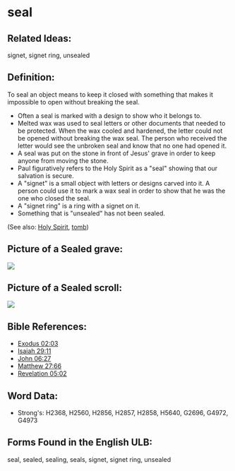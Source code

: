 # seal

## Related Ideas:

signet, signet ring, unsealed

## Definition:

To seal an object means to keep it closed with something that makes it impossible to open without breaking the seal.

* Often a seal is marked with a design to show who it belongs to.
* Melted wax was used to seal letters or other documents that needed to be protected. When the wax cooled and hardened, the letter could not be opened without breaking the wax seal. The person who received the letter would see the unbroken seal and know that no one had opened it.
* A seal was put on the stone in front of Jesus' grave in order to keep anyone from moving the stone.
* Paul figuratively refers to the Holy Spirit as a "seal" showing that our salvation is secure.
* A "signet" is a small object with letters or designs carved into it. A person could use it to mark a wax seal in order to show that he was the one who closed the seal.
* A "signet ring" is a ring with a signet on it.
* Something that is "unsealed" has not been sealed.

(See also: [Holy Spirit](../kt/holyspirit.md), [tomb](../other/tomb.md))

## Picture of a Sealed grave:

<a href="https://content.bibletranslationtools.org/WycliffeAssociates/en_tw/raw/branch/master/PNGs/s/Sealedgrave.png"><img src="https://content.bibletranslationtools.org/WycliffeAssociates/en_tw/raw/branch/master/PNGs/s/Sealedgrave.png" ></a>

## Picture of a Sealed scroll:

<a href="https://content.bibletranslationtools.org/WycliffeAssociates/en_tw/raw/branch/master/PNGs/s/Sealedscroll.png"><img src="https://content.bibletranslationtools.org/WycliffeAssociates/en_tw/raw/branch/master/PNGs/s/Sealedscroll.png" ></a>

## Bible References:

* [Exodus 02:03](rc://en/tn/help/exo/02/03)
* [Isaiah 29:11](rc://en/tn/help/isa/29/11)
* [John 06:27](rc://en/tn/help/jhn/06/27)
* [Matthew 27:66](rc://en/tn/help/mat/27/66)
* [Revelation 05:02](rc://en/tn/help/rev/05/02)

## Word Data:

* Strong's: H2368, H2560, H2856, H2857, H2858, H5640, G2696, G4972, G4973

## Forms Found in the English ULB:

seal, sealed, sealing, seals, signet, signet ring, unsealed
